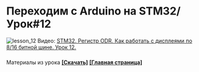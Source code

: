 # Переходим с Arduino на STM32/ Урок#12
![lesson_12](https://user-images.githubusercontent.com/68805120/103698184-07e2a900-4fb2-11eb-915f-78ebd40aecbb.jpg)
Видео: [STM32. Регистр ODR. Как работать с дисплеями по 8/16 битной шине. Урок 12.](https://youtu.be/_HuutC2Qx0Y)
###
Материалы из урока **[[Скачать]](https://github.com/Solderingironspb/Lessons-Stm32/archive/Lesson_12.zip)**
**[[Главная страница]](https://github.com/Solderingironspb/Lessons-Stm32/blob/master/README.md)**
